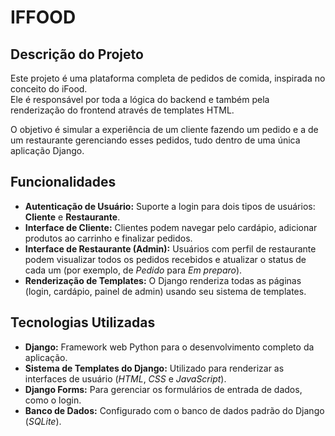 # IFFOOD

## Descrição do Projeto
Este projeto é uma plataforma completa de pedidos de comida, inspirada no conceito do iFood.    
Ele é responsável por toda a lógica do backend e também pela renderização do frontend através de templates HTML.

O objetivo é simular a experiência de um cliente fazendo um pedido e a de um restaurante gerenciando esses pedidos, tudo dentro de uma única aplicação Django.

## Funcionalidades
- **Autenticação de Usuário:** Suporte a login para dois tipos de usuários: **Cliente** e **Restaurante**.
- **Interface de Cliente:** Clientes podem navegar pelo cardápio, adicionar produtos ao carrinho e finalizar pedidos.
- **Interface de Restaurante (Admin):** Usuários com perfil de restaurante podem visualizar todos os pedidos recebidos e atualizar o status de cada um (por exemplo, de *Pedido* para *Em preparo*).
- **Renderização de Templates:** O Django renderiza todas as páginas (login, cardápio, painel de admin) usando seu sistema de templates.

## Tecnologias Utilizadas
- **Django:** Framework web Python para o desenvolvimento completo da aplicação.
- **Sistema de Templates do Django:** Utilizado para renderizar as interfaces de usuário (*HTML*, *CSS* e *JavaScript*).
- **Django Forms:** Para gerenciar os formulários de entrada de dados, como o login.
- **Banco de Dados:** Configurado com o banco de dados padrão do Django (*SQLite*).
